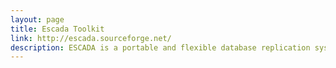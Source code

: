 ```yaml
---
layout: page
title: Escada Toolkit
link: http://escada.sourceforge.net/
description: ESCADA is a portable and flexible database replication system supporting Apache Derby, PostgreSQL, and MySQL RDBMs.
---
```

